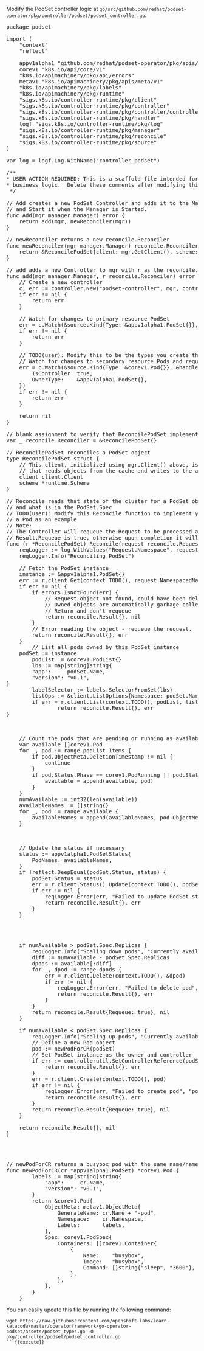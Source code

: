 Modify the PodSet controller logic at `go/src/github.com/redhat/podset-operator/pkg/controller/podset/podset_controller.go`:

<pre class="file">
package podset

import (
	"context"
	"reflect"

	appv1alpha1 "github.com/redhat/podset-operator/pkg/apis/app/v1alpha1"
	corev1 "k8s.io/api/core/v1"
	"k8s.io/apimachinery/pkg/api/errors"
	metav1 "k8s.io/apimachinery/pkg/apis/meta/v1"
	"k8s.io/apimachinery/pkg/labels"
	"k8s.io/apimachinery/pkg/runtime"
	"sigs.k8s.io/controller-runtime/pkg/client"
	"sigs.k8s.io/controller-runtime/pkg/controller"
	"sigs.k8s.io/controller-runtime/pkg/controller/controllerutil"
	"sigs.k8s.io/controller-runtime/pkg/handler"
	logf "sigs.k8s.io/controller-runtime/pkg/log"
	"sigs.k8s.io/controller-runtime/pkg/manager"
	"sigs.k8s.io/controller-runtime/pkg/reconcile"
	"sigs.k8s.io/controller-runtime/pkg/source"
)

var log = logf.Log.WithName("controller_podset")

/**
* USER ACTION REQUIRED: This is a scaffold file intended for the user to modify with their own Controller
* business logic.  Delete these comments after modifying this file.*
 */

// Add creates a new PodSet Controller and adds it to the Manager. The Manager will set fields on the Controller
// and Start it when the Manager is Started.
func Add(mgr manager.Manager) error {
	return add(mgr, newReconciler(mgr))
}

// newReconciler returns a new reconcile.Reconciler
func newReconciler(mgr manager.Manager) reconcile.Reconciler {
	return &ReconcilePodSet{client: mgr.GetClient(), scheme: mgr.GetScheme()}
}

// add adds a new Controller to mgr with r as the reconcile.Reconciler
func add(mgr manager.Manager, r reconcile.Reconciler) error {
	// Create a new controller
	c, err := controller.New("podset-controller", mgr, controller.Options{Reconciler: r})
	if err != nil {
		return err
	}

	// Watch for changes to primary resource PodSet
	err = c.Watch(&source.Kind{Type: &appv1alpha1.PodSet{}}, &handler.EnqueueRequestForObject{})
	if err != nil {
		return err
	}

	// TODO(user): Modify this to be the types you create that are owned by the primary resource
	// Watch for changes to secondary resource Pods and requeue the owner PodSet
	err = c.Watch(&source.Kind{Type: &corev1.Pod{}}, &handler.EnqueueRequestForOwner{
		IsController: true,
		OwnerType:    &appv1alpha1.PodSet{},
	})
	if err != nil {
		return err
	}

	return nil
}

// blank assignment to verify that ReconcilePodSet implements reconcile.Reconciler
var _ reconcile.Reconciler = &ReconcilePodSet{}

// ReconcilePodSet reconciles a PodSet object
type ReconcilePodSet struct {
	// This client, initialized using mgr.Client() above, is a split client
	// that reads objects from the cache and writes to the apiserver
	client client.Client
	scheme *runtime.Scheme
}

// Reconcile reads that state of the cluster for a PodSet object and makes changes based on the state read
// and what is in the PodSet.Spec
// TODO(user): Modify this Reconcile function to implement your Controller logic.  This example creates
// a Pod as an example
// Note:
// The Controller will requeue the Request to be processed again if the returned error is non-nil or
// Result.Requeue is true, otherwise upon completion it will remove the work from the queue.
func (r *ReconcilePodSet) Reconcile(request reconcile.Request) (reconcile.Result, error) {
	reqLogger := log.WithValues("Request.Namespace", request.Namespace, "Request.Name", request.Name)
	reqLogger.Info("Reconciling PodSet")

	// Fetch the PodSet instance
	instance := &appv1alpha1.PodSet{}
	err := r.client.Get(context.TODO(), request.NamespacedName, instance)
	if err != nil {
		if errors.IsNotFound(err) {
			// Request object not found, could have been deleted after reconcile request.
			// Owned objects are automatically garbage collected. For additional cleanup logic use finalizers.
			// Return and don't requeue
			return reconcile.Result{}, nil
		}
		// Error reading the object - requeue the request.
		return reconcile.Result{}, err
	}
        // List all pods owned by this PodSet instance
	podSet := instance
        podList := &corev1.PodList{}
        lbs := map[string]string{
        "app":     podSet.Name,
        "version": "v0.1",
}
        labelSelector := labels.SelectorFromSet(lbs)
        listOps := &client.ListOptions{Namespace: podSet.Namespace, LabelSelector: labelSelector}
        if err = r.client.List(context.TODO(), podList, listOps); err != nil {
                return reconcile.Result{}, err
}



    // Count the pods that are pending or running as available
    var available []corev1.Pod
    for _, pod := range podList.Items {
        if pod.ObjectMeta.DeletionTimestamp != nil {
            continue
        }
        if pod.Status.Phase == corev1.PodRunning || pod.Status.Phase == corev1.PodPending {
            available = append(available, pod)
        }
    }
    numAvailable := int32(len(available))
    availableNames := []string{}
    for _, pod := range available {
        availableNames = append(availableNames, pod.ObjectMeta.Name)
    }



    // Update the status if necessary
    status := appv1alpha1.PodSetStatus{
        PodNames: availableNames,
    }
    if !reflect.DeepEqual(podSet.Status, status) {
        podSet.Status = status
        err = r.client.Status().Update(context.TODO(), podSet)
        if err != nil {
            reqLogger.Error(err, "Failed to update PodSet status")
            return reconcile.Result{}, err
        }
    }




    if numAvailable > podSet.Spec.Replicas {
        reqLogger.Info("Scaling down pods", "Currently available", numAvailable, "Required replicas", podSet.Spec.Replicas)
        diff := numAvailable - podSet.Spec.Replicas
        dpods := available[:diff]
        for _, dpod := range dpods {
            err = r.client.Delete(context.TODO(), &dpod)
            if err != nil {
                reqLogger.Error(err, "Failed to delete pod", "pod.name", dpod.Name)
                return reconcile.Result{}, err
            }
        }
        return reconcile.Result{Requeue: true}, nil
    }

    if numAvailable < podSet.Spec.Replicas {
        reqLogger.Info("Scaling up pods", "Currently available", numAvailable, "Required replicas", podSet.Spec.Replicas)
        // Define a new Pod object
        pod := newPodForCR(podSet)
        // Set PodSet instance as the owner and controller
        if err := controllerutil.SetControllerReference(podSet, pod, r.scheme); err != nil {
            return reconcile.Result{}, err
        }
        err = r.client.Create(context.TODO(), pod)
        if err != nil {
            reqLogger.Error(err, "Failed to create pod", "pod.name", pod.Name)
            return reconcile.Result{}, err
        }
        return reconcile.Result{Requeue: true}, nil
    }

    return reconcile.Result{}, nil
}




// newPodForCR returns a busybox pod with the same name/namespace as the cr
func newPodForCR(cr *appv1alpha1.PodSet) *corev1.Pod {
        labels := map[string]string{
            "app":     cr.Name,
            "version": "v0.1",
        }
        return &corev1.Pod{
            ObjectMeta: metav1.ObjectMeta{
                GenerateName: cr.Name + "-pod",
                Namespace:    cr.Namespace,
                Labels:       labels,
            },
            Spec: corev1.PodSpec{
                Containers: []corev1.Container{
                    {
                        Name:    "busybox",
                        Image:   "busybox",
                        Command: []string{"sleep", "3600"},
                    },
                },
            },
        }
    }
</pre>

You can easily update this file by running the following command:

```
wget https://raw.githubusercontent.com/openshift-labs/learn-katacoda/master/operatorframework/go-operator-podset/assets/podset_types.go -O pkg/controller/podset/podset_controller.go
```{{execute}}

